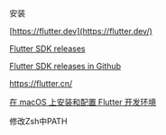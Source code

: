 





安装



[https://flutter.dev](https://flutter.dev/)

[Flutter SDK releases](https://flutter.dev/docs/development/tools/sdk/releases)

[Flutter SDK releases in Github](https://github.com/flutter/flutter/releases)



https://flutter.cn/





[在 macOS 上安装和配置 Flutter 开发环境](https://flutter.cn/docs/get-started/install/macos#update-your-path)

修改Zsh中PATH







